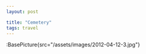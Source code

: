 ```yaml
---
layout: post

title: "Cemetery"
tags: travel
---
```


:BasePicture{src="/assets/images/2012-04-12-3.jpg"}

<!--more-->
